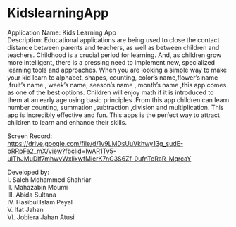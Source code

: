 # KidslearningApp
Application Name: Kids Learning App
<br>Description:
Educational applications are being used to close the contact distance between parents and teachers, as well as between children and teachers. Childhood is a crucial period for learning. And, as children grow more intelligent, there is a pressing need to implement new, specialized learning tools and approaches.
When you are looking a simple way to make your kid learn to alphabet, shapes, counting, color’s name,flower’s name ,fruit’s name , week’s name, season’s name , month’s name ,this app comes as one of the best options. Children will enjoy math if it is introduced to them at an early age using basic principles .From this app children can learn number counting, summation ,subtraction ,division and multiplication. This app is incredibly effective and fun.
This apps is the perfect way to attract children to learn and enhance their skills.

Screen Record:
https://drive.google.com/file/d/1v9LMDsUuVkhwy13g_sudE-pRRpFe2_mX/view?fbclid=IwAR1Tv5-uIThJMuDIf7mhwvWxlixwfMierK7nG3S6Zf-0ufnTeRaR_MqrcaY

Developed by:
<br>I.	Saleh Mohammed Shahriar
<br>II.	Mahazabin Moumi
<br>III.	Abida Sultana
<br>IV.	Hasibul Islam Peyal
<br>V.	Ifat Jahan 
<br>VI.	Jobiera Jahan Atusi

